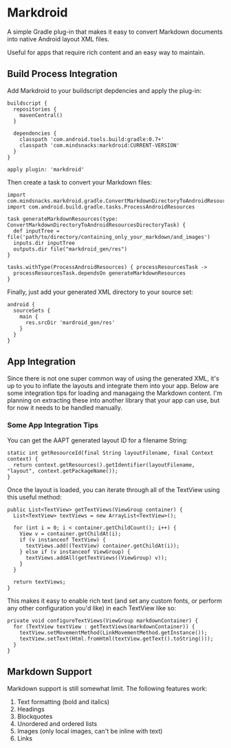 # Markdroid

A simple Gradle plug-in that makes it easy to convert Markdown documents into native Android layout XML files.

Useful for apps that require rich content and an easy way to maintain.

## Build Process Integration
Add Markdroid to your buildscript depdencies and apply the plug-in:

```
buildscript {
  repositories {
    mavenCentral()
  }
  
  dependencies {
    classpath 'com.android.tools.build:gradle:0.7+'
    classpath 'com.mindsnacks:markdroid:CURRENT-VERSION'
  }
}

apply plugin: 'markdroid'
```

Then create a task to convert your Markdown files:

```
import com.mindsnacks.markdroid.gradle.ConvertMarkdownDirectoryToAndroidResourcesDirectoryTask
import com.android.build.gradle.tasks.ProcessAndroidResources

task generateMarkdownResources(type: ConvertMarkdownDirectoryToAndroidResourcesDirectoryTask) {
  def inputTree = file('path/to/directory/containing_only_your_markdown/and_images')
  inputs.dir inputTree
  outputs.dir file("markdroid_gen/res")
}

tasks.withType(ProcessAndroidResources) { processResourcesTask ->
  processResourcesTask.dependsOn generateMarkdownResources
}
```

Finally, just add your generated XML directory to your source set:

```
android {
  sourceSets {
    main {
      res.srcDir 'mardroid_gen/res'
    }
  }
}
```

## App Integration

Since there is not one super common way of using the generated XML, it's up to you to inflate the layouts and integrate them into your app. Below are some integration tips for loading and managaing the Markdown content. I'm planning on extracting these into another library that your app can use, but for now it needs to be handled manually.

### Some App Integration Tips

You can get the AAPT generated layout ID for a filename String:

```
static int getResourceId(final String layoutFilename, final Context context) {
  return context.getResources().getIdentifier(layoutFilename, "layout", context.getPackageName());
}
```

Once the layout is loaded, you can iterate through all of the TextView using this useful method:

```
public List<TextView> getTextViews(ViewGroup container) {
  List<TextView> textViews = new ArrayList<TextView>();

  for (int i = 0; i < container.getChildCount(); i++) {
    View v = container.getChildAt(i);
    if (v instanceof TextView) {
      textViews.add((TextView) container.getChildAt(i));
    } else if (v instanceof ViewGroup) {
      textViews.addAll(getTextViews((ViewGroup) v));
    }
  }

  return textViews;
}

``` 

This makes it easy to enable rich text (and set any custom fonts, or perform any other configuration you'd like) in each TextView like so:

```
private void configureTextViews(ViewGroup markdownContainer) {
  for (TextView textView : getTextViews(markdownContainer)) {
    textView.setMovementMethod(LinkMovementMethod.getInstance());
    textView.setText(Html.fromHtml(textView.getText().toString()));
  }
}
```

## Markdown Support
Markdown support is still somewhat limit. The following features work:

1. Text formatting (bold and italics)
2. Headings
3. Blockquotes
4. Unordered and ordered lists
5. Images (only local images, can't be inline with text)
6. Links


